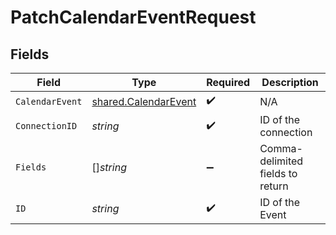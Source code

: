 # PatchCalendarEventRequest


## Fields

| Field                                                               | Type                                                                | Required                                                            | Description                                                         |
| ------------------------------------------------------------------- | ------------------------------------------------------------------- | ------------------------------------------------------------------- | ------------------------------------------------------------------- |
| `CalendarEvent`                                                     | [shared.CalendarEvent](../../../pkg/models/shared/calendarevent.md) | :heavy_check_mark:                                                  | N/A                                                                 |
| `ConnectionID`                                                      | *string*                                                            | :heavy_check_mark:                                                  | ID of the connection                                                |
| `Fields`                                                            | []*string*                                                          | :heavy_minus_sign:                                                  | Comma-delimited fields to return                                    |
| `ID`                                                                | *string*                                                            | :heavy_check_mark:                                                  | ID of the Event                                                     |